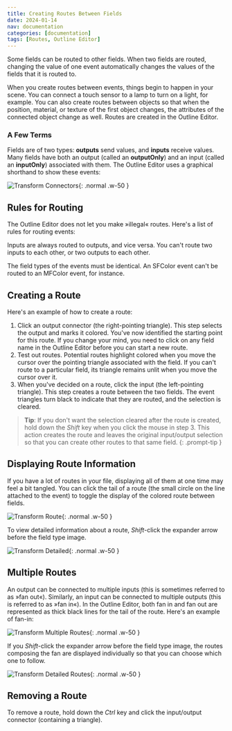 ```yaml
---
title: Creating Routes Between Fields
date: 2024-01-14
nav: documentation
categories: [documentation]
tags: [Routes, Outline Editor]
---
```

Some fields can be routed to other fields. When two fields are routed, changing the value of one event automatically changes the values of the fields that it is routed to.

When you create routes between events, things begin to happen in your scene. You can connect a touch sensor to a lamp to turn on a light, for example. You can also create routes between objects so that when the position, material, or texture of the first object changes, the attributes of the connected object change as well. Routes are created in the Outline Editor.

### A Few Terms

Fields are of two types: **outputs** send values, and **inputs** receive values. Many fields have both an output (called an **outputOnly**) and an input (called an **inputOnly**) associated with them. The Outline Editor uses a graphical shorthand to show these events:

![Transform Connectors](/assets/img/documentation/transform-connectors.png){: .normal .w-50 }

## Rules for Routing

The Outline Editor does not let you make »illegal« routes. Here's a list of rules for routing events:

Inputs are always routed to outputs, and vice versa. You can't route two inputs to each other, or two outputs to each other.

The field types of the events must be identical. An SFColor event can't be routed to an MFColor event, for instance.

## Creating a Route

Here's an example of how to create a route:

1. Click an output connector (the right-pointing triangle).
  This step selects the output and marks it colored. You've now identified the starting point for this route. If you change your mind, you need to click on any field name in the Outline Editor before you can start a new route.
2. Test out routes. Potential routes highlight colored when you move the cursor over the pointing triangle associated with the field. If you can't route to a particular field, its triangle remains unlit when you move the cursor over it.
3. When you've decided on a route, click the input (the left-pointing triangle).
  This step creates a route between the two fields. The event triangles turn black to indicate that they are routed, and the selection is cleared.

>**Tip**: If you don't want the selection cleared after the route is created, hold down the *Shift* key when you click the mouse in step 3. This action creates the route and leaves the original input/output selection so that you can create other routes to that same field.
{: .prompt-tip }

## Displaying Route Information

If you have a lot of routes in your file, displaying all of them at one time may feel a bit tangled. You can click the tail of a route (the small circle on the line attached to the event) to toggle the display of the colored route between fields.

![Transform Route](/assets/img/documentation/transform-route.png){: .normal .w-50 }

To view detailed information about a route, *Shift*-click the expander arrow before the field type image.

![Transform Detailed](/assets/img/documentation/transform-detailed.png){: .normal .w-50 }

## Multiple Routes

An output can be connected to multiple inputs (this is sometimes referred to as »fan out«). Similarly, an input can be connected to multiple outputs (this is referred to as »fan in«). In the Outline Editor, both fan in and fan out are represented as thick black lines for the tail of the route. Here's an example of fan-in:

![Transform Multiple Routes](/assets/img/documentation/transform-multiple-routes.png){: .normal .w-50 }

If you *Shift*-click the expander arrow before the field type image, the routes composing the fan are displayed individually so that you can choose which one to follow.

![Transform Detailed Routes](/assets/img/documentation/transform-detailed-routes.png){: .normal .w-50 }

## Removing a Route

To remove a route, hold down the *Ctrl* key and click the input/output connector (containing a triangle).
